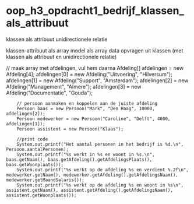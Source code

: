 # oop_h3_opdracht1_bedrijf_klassen_als_attribuut
klassen als attribuut
unidirectionele relatie

klassen-attribuut als array
model als array
data opvragen uit klassen (met klassen als attribuut en unidirectionele relatie)

// maak array met afdelingen, vul hem daarna
Afdeling[] afdelingen = new Afdeling[4];
afdelingen[0] = new Afdeling("Uitvoering", "Hilversum");
afdelingen[1] = new Afdeling("Support", "Amsterdam");
afdelingen[2] = new Afdeling("Management", "Almere");
afdelingen[3] = new Afdeling("Documentatie", "Gouda");

        // persoon aanmaken en koppelen aan de juiste afdeling
        Persoon baas = new Persoon("Mark", "Den Haag", 10000, afdelingen[2]);
        Persoon medewerker = new Persoon("Caroline", "Delft", 4000, afdelingen[1]);
        Persoon assistent = new Persoon("Klaas");

        //print code
        System.out.printf("Het aantal personen in het bedrijf is %d.\n", Persoon.aantalPersonen);
        System.out.printf("%s werkt in %s en woont in %s.\n", baas.getNaam(), baas.getAfdeling().getAfdelingsPlaats(), baas.getWoonplaats());
        System.out.printf("%s werkt op de afdeling %s en verdient %.2f\n", medewerker.getNaam(), medewerker.getAfdeling().getAfdelingsNaam(), medewerker.getMaandSalaris());
        System.out.printf("%s werkt op de afdeling %s en woont in %s\n", assistent.getNaam(), assistent.getAfdeling().getAfdelingsNaam(), assistent.getWoonplaats());